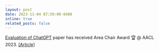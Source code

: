 ```yaml
---
layout: post
date: 2023-11-04 07:59:00-0400
inline: true
related_posts: false
---
```


<a href="https://arxiv.org/abs/2302.04023">Evaluation of ChatGPT</a> paper has received Area Chair Award 🏆 @ AACL 2023. <a href="https://seng.hkust.edu.hk/news/20231124/prof-pascale-fungs-team-won-resource-award-and-area-chair-award-ijcnlp-aacl-2023">[Article]</a>